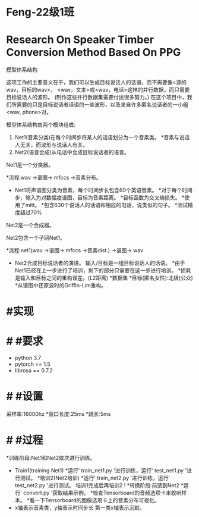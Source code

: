 # Feng-22级1班
# Research On Speaker Timber Conversion Method Based On PPG 

模型体系结构

这项工作的主要意义在于，我们可以生成目标说话人的话语，而不需要像<源的wav，目标的wav>， <wav，文本>或<wav，电话>这样的并行数据，而只需要目标说话人的波形。
(制作这些并行数据集需要付出很多努力。)
在这个项目中，我们所需要的只是目标说话者话语的一些波形，以及来自许多匿名说话者的一小组<wav, phone>对。

模型体系结构由两个模块组成:

1. Net1(音素分类)在每个时间步将某人的话语划分为一个音素类。
*音素与说话人无关，而波形与说话人有关。
2. Net2(语音合成)从电话中合成目标说话者的语音。

Net1是一个分类器。

*流程:wav ->谱图-> mfccs ->音素分布。
* Net1将声谱图分类为音素，每个时间步长包含60个英语音素。
*对于每个时间步，输入为对数幅度谱图，目标为音素距离。
*目标函数为交叉熵损失。
*使用了mitt。
*包含630个说话人的话语和相应的电话，说类似的句子。
*测试精度超过70%

Net2是一个合成器。

Net2包含一个子网Net1。

*流程:net1(wav ->谱图-> mfccs ->音素dist.) ->谱图-> wav
* Net2合成目标说话者的演讲。
输入/目标是一组目标说话人的话语。
*由于Net1已经在上一步进行了培训，剩下的部分只需要在这一步进行培训。
*损耗是输入和目标之间的重构误差。(L2距离)
*数据集
*目标(匿名女性):北极(公众)
*从谱图中还原波时的Griffin-Lim重构。

# #实现

# # #要求

* python 3.7
* pytorch == 1.5
* librosa == 0.7.2

# # #设置

采样率:16000hz
*窗口长度:25ms
*跳长:5ms

# # #过程

*训练阶段:Net1和Net2依次进行训练。
* Train1(training Net1)
*运行' train_net1.py '进行训练，运行' test_net1.py '进行测试。
*培训2(Net2培训)
*运行' train_net2.py '进行训练，运行' test_net2.py '进行测试。
培训1完成后再培训2 !
*转换阶段:前馈到Net2
*运行' convert.py '获取结果示例。
*检查Tensorboard的音频选项卡来收听样本。
*看一下Tensorboard的图像选项卡上的音素分布可视化。
* x轴表示音素类，y轴表示时间步长
第一类x轴表示沉默。
